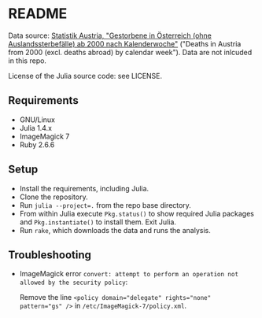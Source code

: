 # README

Data source: [Statistik Austria, "Gestorbene in Österreich (ohne Auslandssterbefälle) ab 2000 nach Kalenderwoche"](https://data.statistik.gv.at/web/meta.jsp?dataset=OGD_gest_kalwo_GEST_KALWOCHE_100) ("Deaths in Austria from 2000 (excl. deaths abroad) by calendar week").  Data are not inlcuded in this repo.

License of the Julia source code: see LICENSE.


## Requirements

- GNU/Linux
- Julia 1.4.x
- ImageMagick 7
- Ruby 2.6.6


## Setup

- Install the requirements, including Julia.
- Clone the repository.
- Run `julia --project=.` from the repo base directory.
- From within Julia execute `Pkg.status()` to show required Julia packages and `Pkg.instantiate()` to install them.  Exit Julia.
- Run `rake`, which downloads the data and runs the analysis.





## Troubleshooting

- ImageMagick error `convert: attempt to perform an operation not allowed by the security policy`:

	Remove the line `<policy domain="delegate" rights="none" pattern="gs" />` in `/etc/ImageMagick-7/policy.xml`.
